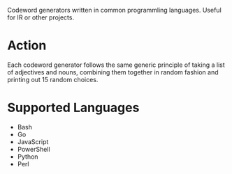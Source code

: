 Codeword generators written in common programmling languages. Useful for IR or other projects.

# Action

Each codeword generator follows the same generic principle of taking a list of adjectives and nouns, combining them together in random fashion and printing out 15 random choices.

# Supported Languages 

* Bash
* Go
* JavaScript
* PowerShell
* Python 
* Perl